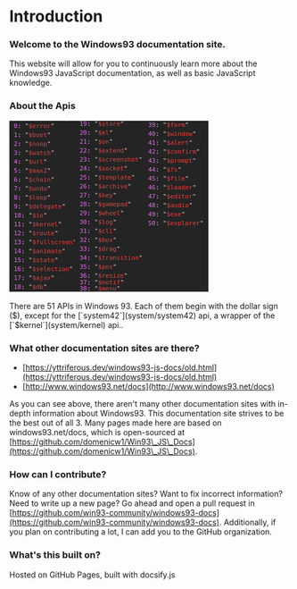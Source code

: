 # Introduction

### Welcome to the Windows93 documentation site.

This website will allow for you to continuously learn more about the Windows93 JavaScript documentation, as well as basic JavaScript knowledge.

### About the Apis

![](assets/apis.png)

There are 51 APIs in Windows 93. Each of them begin with the dollar sign ($), except for the [`system42`](system/system42) api, a wrapper of the [`$kernel`](system/kernel) api..

### What other documentation sites are there?

* [https://yttriferous.dev/windows93-js-docs/old.html](https://yttriferous.dev/windows93-js-docs/old.html)
* [http://www.windows93.net/docs](http://www.windows93.net/docs)

As you can see above, there aren't many other documentation sites with in-depth information about Windows93. This documentation site strives to be the best out of all 3. Many pages made here are based on windows93.net/docs, which is open-sourced at [https://github.com/domenicw1/Win93\_JS\_Docs](https://github.com/domenicw1/Win93\_JS\_Docs).

### How can I contribute?

Know of any other documentation sites? Want to fix incorrect information? Need to write up a new page? Go ahead and open a pull request in [https://github.com/win93-community/windows93-docs](https://github.com/win93-community/windows93-docs). Additionally, if you plan on contributing a lot, I can add you to the GitHub organization.

### What's this built on?

Hosted on GitHub Pages, built with docsify.js
